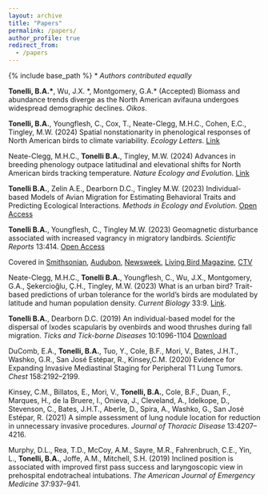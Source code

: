```yaml
---
layout: archive
title: "Papers"
permalink: /papers/
author_profile: true
redirect_from:
  - /papers
---
```


{% include base_path %}
\* *Authors contributed equally*

**Tonelli, B.A.\***, Wu, J.X. \*, Montgomery, G.A.\* (Accepted) Biomass and abundance trends diverge as the North American avifauna undergoes widespread demographic declines. *Oikos*. 

**Tonelli, B.A.**, Youngflesh, C., Cox, T., Neate-Clegg, M.H.C., Cohen, E.C., Tingley, M.W. (2024) Spatial nonstationarity in phenological responses of North American birds to climate variability. *Ecology Letters*. [Link](https://onlinelibrary.wiley.com/doi/10.1111/ele.14526)

Neate-Clegg, M.H.C., **Tonelli B.A.**, Tingley, M.W. (2024) Advances in breeding phenology outpace latitudinal and elevational shifts for North American birds tracking temperature. *Nature Ecology and Evolution*. [Link](https://www.nature.com/articles/s41559-024-02536-z)  

**Tonelli B.A.**, Zelin A.E., Dearborn D.C., Tingley M.W. (2023) Individual-based Models of Avian Migration for Estimating Behavioral Traits and Predicting Ecological Interactions. *Methods in Ecology and Evolution*. [Open Access](https://besjournals.onlinelibrary.wiley.com/doi/full/10.1111/2041-210X.14189)

**Tonelli B.A.**, Youngflesh, C., Tingley M.W. (2023) Geomagnetic disturbance associated with increased vagrancy in migratory landbirds. *Scientific Reports* 13:414. [Open Access](https://www.nature.com/articles/s41598-022-26586-0)

Covered in [Smithsonian](https://www.smithsonianmag.com/science-nature/one-reason-migrating-birds-get-lost-is-out-of-this-world-180983301/), [Audubon](https://www.audubon.org/news/when-birds-get-lost-space-storms-may-be-blame), [Newsweek](https://www.newsweek.com/space-weather-geomagnetic-storms-migrating-birds-navigation-1833899), [Living Bird Magazine](https://www.allaboutbirds.org/news/geomagnetic-disturbances-and-wrong-way-bird-migrations/#), [CTV](https://www.ctvnews.ca/sci-tech/new-study-sheds-light-on-what-may-be-throwing-some-migratory-birds-off-course-1.6237943)

Neate-Clegg, M.H.C., **Tonelli B.A.**, Youngflesh, C., Wu, J.X., Montgomery, G.A., Şekercioğlu, Ç.H., Tingley, M.W. (2023) What is an urban bird? Trait-based predictions of urban tolerance for the world’s birds are modulated by latitude and human population density. *Current Biology* 33:9. [Link](https://www.sciencedirect.com/science/article/pii/S0960982223003123). 

**Tonelli B.A.**, Dearborn D.C. (2019) An individual-based model for the dispersal of Ixodes scapularis by ovenbirds and wood thrushes during fall migration. *Ticks and Tick-borne Diseases* 10:1096-1104 [Download](http://bentonelli.github.io/files/T_D_2018.pdf)

DuComb, E.A., **Tonelli, B.A.**, Tuo, Y., Cole, B.F., Mori, V., Bates, J.H.T., Washko, G.R., San José Estépar, R., Kinsey,C.M. (2020) Evidence for Expanding Invasive Mediastinal Staging for Peripheral T1 Lung Tumors. *Chest* 158:2192–2199.

Kinsey, C.M., Billatos, E., Mori, V., **Tonelli, B.A.**, Cole, B.F., Duan, F., Marques, H., de la Bruere, I., Onieva, J., Cleveland, A., Idelkope, D., Stevenson, C., Bates, J.H.T., Aberle, D., Spira, A., Washko, G., San José Estépar, R. (2021) A simple assessment of lung nodule location for reduction in unnecessary invasive procedures. *Journal of Thoracic Disease* 13:4207–4216.

Murphy, D.L., Rea, T.D., McCoy, A.M., Sayre, M.R., Fahrenbruch, C.E., Yin, L., **Tonelli, B.A.**, Joffe, A.M., Mitchell, S.H. (2019) Inclined position is associated with improved first pass success and laryngoscopic view in prehospital endotracheal intubations. *The American Journal of Emergency Medicine* 37:937–941.
